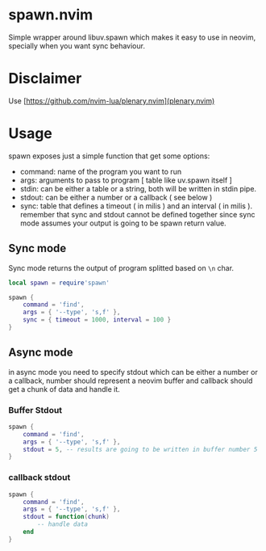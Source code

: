 # spawn.nvim
Simple wrapper around libuv.spawn which makes it easy to use in neovim, specially when you want sync behaviour.
# Disclaimer
Use [https://github.com/nvim-lua/plenary.nvim](plenary.nvim)
# Usage
spawn exposes just a simple function that get some options:
- command: name of the program you want to run
- args: arguments to pass to program [ table like uv.spawn itself ]
- stdin: can be either a table or a string, both will be written in stdin pipe.
- stdout: can be either a number or a callback ( see below )
- sync: table that defines a timeout ( in milis ) and an interval ( in milis ).
remember that sync and stdout cannot be defined together since sync mode assumes your output is going
to be spawn return value.

## Sync mode
Sync mode returns the output of program splitted based on `\n` char.
```lua
local spawn = require'spawn'

spawn {
    command = 'find',
    args = { '--type', 's,f' },
    sync = { timeout = 1000, interval = 100 }
}
```
## Async mode
in async mode you need to specify stdout which can be either a number or a callback, number should
represent a neovim buffer and callback should get a chunk of data and handle it.
### Buffer Stdout
```lua
spawn {
    command = 'find',
    args = { '--type', 's,f' },
    stdout = 5, -- results are going to be written in buffer number 5
}
```

### callback stdout
```lua
spawn {
    command = 'find',
    args = { '--type', 's,f' },
    stdout = function(chunk)
        -- handle data
    end
}
```


